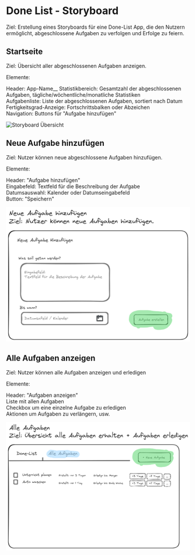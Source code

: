 # Done List - Storyboard

Ziel: Erstellung eines Storyboards für eine Done-List App, die den Nutzern ermöglicht, abgeschlossene Aufgaben zu verfolgen und Erfolge zu feiern.

## Startseite

Ziel: Übersicht aller abgeschlossenen Aufgaben anzeigen.

Elemente:

Header: App-Name__
Statistikbereich: Gesamtzahl der abgeschlossenen Aufgaben, tägliche/wöchentliche/monatliche Statistiken  
Aufgabenliste: Liste der abgeschlossenen Aufgaben, sortiert nach Datum  
Fertigkeitsgrad-Anzeige: Fortschrittsbalken oder Abzeichen  
Navigation: Buttons für "Aufgabe hinzufügen"  

![Storyboard Übersicht](https://github.com/BitSparkCode/Done-List-Storyboard/blob/main/Storyboard/Storyboard_%C3%9Cbersicht.png)

## Neue Aufgabe hinzufügen

Ziel: Nutzer können neue abgeschlossene Aufgaben hinzufügen.

Elemente:

Header: "Aufgabe hinzufügen"  
Eingabefeld: Textfeld für die Beschreibung der Aufgabe  
Datumsauswahl: Kalender oder Datumseingabefeld  
Button: "Speichern"  

![Storyboard Neue Aufgabe](https://github.com/BitSparkCode/Done-List-Storyboard/blob/main/Storyboard/Storyboard_NeueAufgabe.png)

## Alle Aufgaben anzeigen

Ziel: Nutzer können alle Aufgaben anzeigen und erledigen

Elemente:

Header: "Aufgaben anzeigen"  
Liste mit allen Aufgaben  
Checkbox um eine einzelne Aufgabe zu erledigen  
Aktionen um Aufgaben zu verlängern, usw.  

![Storyboard Neue Aufgabe](https://github.com/BitSparkCode/Done-List-Storyboard/blob/main/Storyboard/Storyboard_AlleAufgaben.png)


